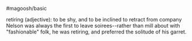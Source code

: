 #magoosh/basic

retiring (adjective): to be shy, and to be inclined to retract from company 
Nelson was always the first to leave soirees--rather than mill about with "fashionable" folk, he was 
retiring, and preferred the solitude of his garret. 
